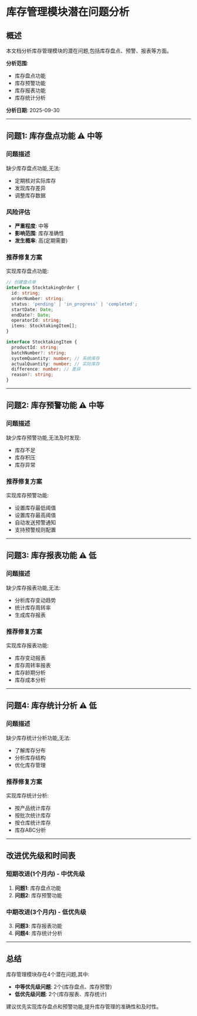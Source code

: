 # 库存管理模块潜在问题分析

## 概述

本文档分析库存管理模块的潜在问题,包括库存盘点、预警、报表等方面。

**分析范围**:
- 库存盘点功能
- 库存预警功能
- 库存报表功能
- 库存统计分析

**分析日期**: 2025-09-30

---

## 问题1: 库存盘点功能 ⚠️ 中等

### 问题描述

缺少库存盘点功能,无法:
- 定期核对实际库存
- 发现库存差异
- 调整库存数据

### 风险评估

- **严重程度**: 中等
- **影响范围**: 库存准确性
- **发生概率**: 高(定期需要)

### 推荐修复方案

实现库存盘点功能:
```typescript
// 创建盘点单
interface StocktakingOrder {
  id: string;
  orderNumber: string;
  status: 'pending' | 'in_progress' | 'completed';
  startDate: Date;
  endDate?: Date;
  operatorId: string;
  items: StocktakingItem[];
}

interface StocktakingItem {
  productId: string;
  batchNumber?: string;
  systemQuantity: number; // 系统库存
  actualQuantity: number; // 实际库存
  difference: number; // 差异
  reason?: string;
}
```

---

## 问题2: 库存预警功能 ⚠️ 中等

### 问题描述

缺少库存预警功能,无法及时发现:
- 库存不足
- 库存积压
- 库存异常

### 推荐修复方案

实现库存预警功能:
- 设置库存最低阈值
- 设置库存最高阈值
- 自动发送预警通知
- 支持预警规则配置

---

## 问题3: 库存报表功能 ⚠️ 低

### 问题描述

缺少库存报表功能,无法:
- 分析库存变动趋势
- 统计库存周转率
- 生成库存报表

### 推荐修复方案

实现库存报表功能:
- 库存变动报表
- 库存周转率报表
- 库存龄期分析
- 库存成本分析

---

## 问题4: 库存统计分析 ⚠️ 低

### 问题描述

缺少库存统计分析功能,无法:
- 了解库存分布
- 分析库存结构
- 优化库存管理

### 推荐修复方案

实现库存统计分析:
- 按产品统计库存
- 按批次统计库存
- 按仓库统计库存
- 库存ABC分析

---

## 改进优先级和时间表

### 短期改进(1个月内) - 中优先级

1. **问题1**: 库存盘点功能
2. **问题2**: 库存预警功能

### 中期改进(3个月内) - 低优先级

3. **问题3**: 库存报表功能
4. **问题4**: 库存统计分析

---

## 总结

库存管理模块存在4个潜在问题,其中:
- **中等优先级问题**: 2个(库存盘点、库存预警)
- **低优先级问题**: 2个(库存报表、库存统计)

建议优先实现库存盘点和预警功能,提升库存管理的准确性和及时性。

